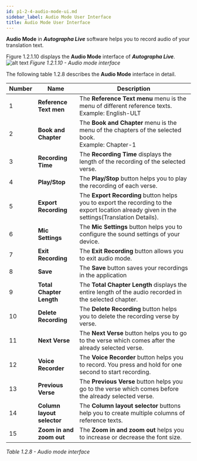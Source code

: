 ```yaml
---
id: p1-2-4-audio-mode-ui.md
sidebar_label: Audio Mode User Interface
title: Audio Mode User Interface
---
```



**Audio Mode** in **_Autographa Live_** software helps you to record audio of your translation text.

Figure 1.2.1.10 displays the **Audio Mode** interface of **_Autographa Live_**.
![alt text](../../../../../static/AutographaLiveImages/Getting_Started/audio-mode-ui-fig-1.2.1.10.jpg 'Audio mode interface')
_Figure 1.2.1.10 - Audio mode interface_

The following table 1.2.8 describes the **Audio Mode** interface in detail.

| Number | Name                       | Description                                                                                                                                  |
| ------ | -------------------------- | -------------------------------------------------------------------------------------------------------------------------------------------- |
| 1      | **Reference Text men**     | The **Reference Text menu** menu is the menu of different reference texts. <br/> Example: English-ULT                                        |
| 2      | **Book and Chapter**       | The **Book and Chapter** menu is the menu of the chapters of the selected book. <br/> Example: Chapter-1                                     |
| 3      | **Recording Time**         | The **Recording Time** displays the length of the recording of the selected verse.                                                           |
| 4      | **Play/Stop**              | The **Play/Stop** button helps you to play the recording of each verse.                                                                      |
| 5      | **Export Recording**       | The **Export Recording** button helps you to export the recording to the export location already given in the settings(Translation Details). |
| 6      | **Mic Settings**           | The **Mic Settings** button helps you to configure the sound settings of your device.                                                        |
| 7      | **Exit Recording**         | The **Exit Recording** button allows you to exit audio mode.                                                                                 |
| 8      | **Save**                   | The **Save** button saves your recordings in the application                                                                                 |
| 9      | **Total Chapter Length**   | The **Total Chapter Length** displays the entire length of the audio recorded in the selected chapter.                                       |
| 10     | **Delete Recording**       | The **Delete Recording** button helps you to delete the recording verse by verse.                                                            |
| 11     | **Next Verse**             | The **Next Verse** button helps you to go to the verse which comes after the already selected verse.                                         |
| 12     | **Voice Recorder**         | The **Voice Recorder** button helps you to record. You press and hold for one second to start recording.                                     |
| 13     | **Previous Verse**         | The **Previous Verse** button helps you go to the verse which comes before the already selected verse.                                       |
| 14     | **Column layout selector** | The **Column layout selector** buttons help you to create multiple columns of reference texts.                                               |
| 15     | **Zoom in and zoom out**   | The **Zoom in and zoom out** helps you to increase or decrease the font size.                                                                |

_Table 1.2.8 - Audio mode interface_
